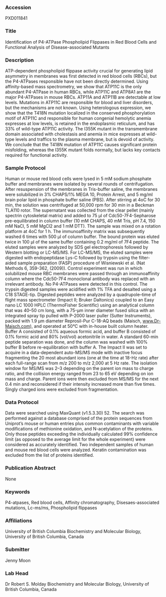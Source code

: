 ### Accession
PXD011841

### Title
Identification of P4-ATPase Phospholipid Flippases in Red Blood Cells and Functional Analysis of Disease-associated Mutants

### Description
ATP-dependent phospholipid flippase activity crucial for generating lipid asymmetry in membranes was first detected in red blood cells (RBCs), but the P4-ATPases responsible have not been directly determined.  Using affinity-based mass spectrometry, we show that ATP11C is the only abundant P4-ATPase in human RBCs, while ATP11C and ATP8A1 are the major P4-ATPases in mouse RBCs.  ATP11A and ATP11B are detectable at low levels.  Mutations in ATP11C are responsible for blood and liver disorders, but the mechanisms are not known.  Using heterologous expression, we show that the T418N mutation localized in the conserved phosphorylation motif of ATP11C and responsible for human congenial hemolytic anemia expresses at low levels, is retained in the endoplasmic reticulum, and has 33% of wild-type ATP11C activity. The I355K mutant in the transmembrane domain associated with cholestasis and anemia in mice expresses at wild-type levels and traffics to the plasma membrane, but is devoid of activity.  We conclude that the T418N mutation of ATP11C causes significant protein misfolding, whereas the I355K mutant folds normally, but lacks key contacts required for functional activity.

### Sample Protocol
Human or mouse red blood cells were lysed in 5 mM sodium phosphate buffer and membranes were isolated by several rounds of centrifugation.  After resuspension of the membranes in Tris-buffer saline, the membranes were solubilized in 3% CHAPS/1% MEGA 10, Protein Arrest, and 5 mg/ml brain polar lipid in phosphate buffer saline (PBS).  After stirring at 4oC for 30 min, the solution was centrifuged at 50,000 rpm for 30 min in a Beckman TLA110 rotor.  The supernatant was collected from the clear pellet (mainly spectrin cytoskeletal matrix) and added to 75 µl of Cdc50-7F4-Sepharose pre-equilibrated in column buffer (10 mM CHAPS, 40 mM Tris, pH 7.4, 150 mM NaCl, 5 mM MgCl2 and 1 mM DTT).  The sample was mixed on a rotation platform at 4oC for 1 h.  The immunoaffinity matrix was subsequently washed 6 times with 500 µl of column buffer.  The bound protein was eluted twice in 100 µl of the same buffer containing 0.2 mg/ml of 7F4 peptide.  The eluted samples were analyzed by SDS gel electrophoresis followed by Western blotting or LC-MS/MS. For LC-MS/MS, the eluted samples were digested with endopeptidase Lys-C followed by trypsin using the filter-aided sample preparation (FASP) procedure of Wisniewski et al. (Nat Methods 6, 359-362, (2009)).  Control experiment was run in which solubilized mouse RBC membranes were passed through an immunoaffinity column where the Cdc50-7F4 monoclonal antibody was replaced with an irrelevant antibody.  No P4-ATPases were detected in this control.    The trypsin digested samples were acidified with 1% TFA and desalted using a C18 STAGE-tip.  Digested peptides were analyzed by a quadrupole–time of flight mass spectrometer (Impact II; Bruker Daltonics) coupled to an Easy nano LC 1000 HPLC (ThermoFisher Scientific) using an analytical column that was 40–50 cm long, with a 75-μm inner diameter fused silica with an integrated spray tip pulled with P-2000 laser puller (Sutter Instruments), packed with 1.9 μm diameter Reprosil-Pur C-18-AQ beads (Maisch, www.Dr-Maisch.com), and operated at 50°C with in-house built column heater. Buffer A consisted of 0.1% aqueous formic acid, and buffer B consisted of 0.1% formic acid and 80% (vol/vol) acetonitrile in water. A standard 60-min peptide separation was done, and the column was washed with 100% buffer B before re-equilibration with buffer A. The Impact II was set to acquire in a data-dependent auto-MS/MS mode with inactive focus fragmenting the 20 most abundant ions (one at the time at 18-Hz rate) after each full-range scan from m/z 200 to m/z 2,000 at 5 Hz rate. The isolation window for MS/MS was 2–3 depending on the parent ion mass to charge ratio, and the collision energy ranged from 23 to 65 eV depending on ion mass and charge. Parent ions were then excluded from MS/MS for the next 0.4 min and reconsidered if their intensity increased more than five times. Singly charged ions were excluded from fragmentation.

### Data Protocol
Data were searched using MaxQuant (v1.5.3.30) 52. The search was performed against a database comprised of the protein sequences from Uniprot’s mouse or human entries plus common contaminants with variable modifications of methionine oxidation, and N-acetylation of the proteins. Only those peptides exceeding the individually calculated 99% confidence limit (as opposed to the average limit for the whole experiment) were considered as accurately identified. Two independent samples of human and mouse red blood cells were analyzed. Keratin contamination was excluded from the list of proteins identified.

### Publication Abstract
None

### Keywords
P4-atpases, Red blood cells, Affinity chromatography, Disesaes-associated mutations, Lc-ms/ms, Phospholipid flippases

### Affiliations
University of British Columbia
Biochemistry and Molecular Biology, University of British Columbia, Canada

### Submitter
Jenny Moon

### Lab Head
Dr Robert S. Molday
Biochemistry and Molecular Biology, University of British Columbia, Canada


